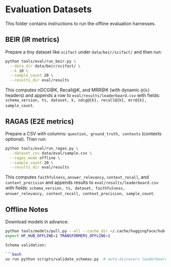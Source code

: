 # Evaluation Datasets

This folder contains instructions to run the offline evaluation harnesses.

## BEIR (IR metrics)

Prepare a tiny dataset like `scifact` under `data/beir/scifact/` and then run:

```bash
python tools/eval/run_beir.py \
  --data_dir data/beir/scifact/ \
  --k 10 \
  --sample_count 20 \
  --results_dir eval/results
```

This computes nDCG@K, Recall@K, and MRR@K (with dynamic `@{k}` headers) and appends
a row to `eval/results/leaderboard.csv` with fields: `schema_version, ts, dataset, k,
ndcg@{k}, recall@{k}, mrr@{k}, sample_count`.

## RAGAS (E2E metrics)

Prepare a CSV with columns: `question, ground_truth, contexts` (contexts optional). Then run:

```bash
python tools/eval/run_ragas.py \
  --dataset_csv data/eval/sample.csv \
  --ragas_mode offline \
  --sample_count 20 \
  --results_dir eval/results
```

This computes `faithfulness`, `answer_relevancy`, `context_recall`, and `context_precision`
and appends results to `eval/results/leaderboard.csv` with fields:
`schema_version, ts, dataset, faithfulness, answer_relevancy, context_recall, context_precision, sample_count`.

## Offline Notes

Download models in advance:

```bash
python tools/models/pull.py --all --cache_dir ~/.cache/huggingface/hub
export HF_HUB_OFFLINE=1 TRANSFORMERS_OFFLINE=1

Schema validation:

```bash
uv run python scripts/validate_schemas.py  # auto-discovers leaderboard.csv files
```
```
